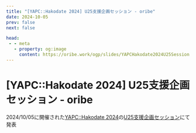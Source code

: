 ```yaml
---
title: "[YAPC::Hakodate 2024] U25支援企画セッション - oribe"
date: 2024-10-05
prev: false
next: false

head:
 - - meta
   - property: og:image
     content: https://oribe.work/ogp/slides/YAPCHakodate2024U25Session.png
---
```


<script setup>
import GoogleSlidesIframe from "../.vitepress/theme/components/GoogleSlidesIframe.vue"
import SiteCard from '../.vitepress/theme/components/SiteCard.vue'
</script>

# [YAPC::Hakodate 2024] U25支援企画セッション - oribe

2024/10/05に開催された[YAPC::Hakodate 2024](https://yapcjapan.org/2024hakodate/)の[U25支援企画セッション](https://blog.yapcjapan.org/entry/2024/10/04/143000)にて発表

<GoogleSlidesIframe shareLink="https://docs.google.com/presentation/d/e/2PACX-1vSS-rgwuiBuyTP4X5xzAweUzvlmEpMilDdkTqM50qJnCqiq2u9ITc7-kqF6oErqvAdAG3LQzTPm2Q3P/pub?start=false&loop=false&delayms=3000" />
